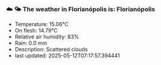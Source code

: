 ### ☁️ 🌤️  The weather in Florianópolis is: Florianópolis

- Temperature: 15.06°C
- On flesh: 14.79°C
- Relative air humidity: 83%
- Rain: 0.0 mm
- Description: Scattered clouds
- last updated: 2025-05-12T07:17:57.394441
